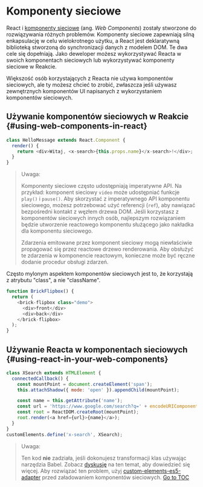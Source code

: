 
# Komponenty sieciowe


React i [komponenty sieciowe](https://developer.mozilla.org/pl/docs/Web/Web_Components) (ang. *Web Components*) zostały stworzone do rozwiązywania różnych problemów. Komponenty sieciowe zapewniają silną enkapsulację w celu wielokrotnego użytku, a React jest deklaratywną biblioteką stworzoną do synchronizacji danych z modelem DOM. Te dwa cele się dopełniają. Jako deweloper możesz wykorzystywać Reacta w swoich komponentach sieciowych lub wykorzystywać komponenty sieciowe w Reakcie.

Większość osób korzystających z Reacta nie używa komponentów sieciowych, ale ty możesz chcieć to zrobić, zwłaszcza jeśli używasz zewnętrznych komponentów UI napisanych z wykorzystaniem komponentów sieciowych.

## Używanie komponentów sieciowych w Reakcie {#using-web-components-in-react}

```javascript
class HelloMessage extends React.Component {
  render() {
    return <div>Witaj, <x-search>{this.props.name}</x-search>!</div>;
  }
}
```

> Uwaga:
>
> Komponenty sieciowe często udostępniają imperatywne API. Na przykład: komponent sieciowy `video` może udostępniać funkcje `play()` i `pause()`. Aby skorzystać z imperatywnego API komponentu sieciowego, możesz potrzebować użyć referencji (`ref`), aby nawiązać bezpośredni kontakt z węzłem drzewa DOM. Jeśli korzystasz z komponentów sieciowych innych osób, najlepszym rozwiązaniem będzie utworzenie reactowego komponentu służącego jako nakładka dla komponentu sieciowego.
>
> Zdarzenia emitowane przez komponent sieciowy mogą niewłaściwie propagować się przez reactowe drzewo renderowania.
> Aby obsłużyć te zdarzenia w komponencie reactowym, konieczne może być ręczne dodanie procedur obsługi zdarzeń.

Często mylonym aspektem komponentów sieciowych jest to, że korzystają z atrybutu "class", a nie "className".

```javascript
function BrickFlipbox() {
  return (
    <brick-flipbox class="demo">
      <div>front</div>
      <div>back</div>
    </brick-flipbox>
  );
}
```

## Używanie Reacta w komponentach sieciowych {#using-react-in-your-web-components}

```javascript
class XSearch extends HTMLElement {
  connectedCallback() {
    const mountPoint = document.createElement('span');
    this.attachShadow({ mode: 'open' }).appendChild(mountPoint);

    const name = this.getAttribute('name');
    const url = 'https://www.google.com/search?q=' + encodeURIComponent(name);
    const root = ReactDOM.createRoot(mountPoint);
    root.render(<a href={url}>{name}</a>);
  }
}
customElements.define('x-search', XSearch);
```

> Uwaga:
>
> Ten kod **nie** zadziała, jeśli dokonujesz transformacji klas używając narzędzia Babel. Zobacz [dyskusję](https://github.com/w3c/webcomponents/issues/587) na ten temat, aby dowiedzieć się więcej.
> Aby rozwiązać ten problem, użyj [custom-elements-es5-adapter](https://github.com/webcomponents/polyfills/tree/master/packages/webcomponentsjs#custom-elements-es5-adapterjs) przed załadowaniem komponentów sieciowych.
<span style="float: footnote;"><a href="./index.html#toc">Go to TOC</a></span>
